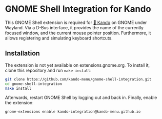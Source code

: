 <!--
SPDX-FileCopyrightText: Simon Schneegans <code@simonschneegans.de>
SPDX-License-Identifier: CC-BY-4.0
-->

# GNOME Shell Integration for Kando

This GNOME Shell extension is required for [🥧 Kando](https://github.com/kando-menu/kando) on GNOME under Wayland.
Via a D-Bus interface, it provides the name of the currently focused window, and the current mouse pointer position.
Furthermore, it allows registering and simulating keyboard shortcuts.

## Installation

The extension is not yet available on extensions.gnome.org. To install it, clone this repository and run `make install`:

```bash
git clone https://github.com/kando-menu/gnome-shell-integration.git
cd gnome-shell-integration
make install
```

Afterwards, restart GNOME Shell by logging out and back in.
Finally, enable the extension:

```bash
gnome-extensions enable kando-integration@kando-menu.github.io
```
